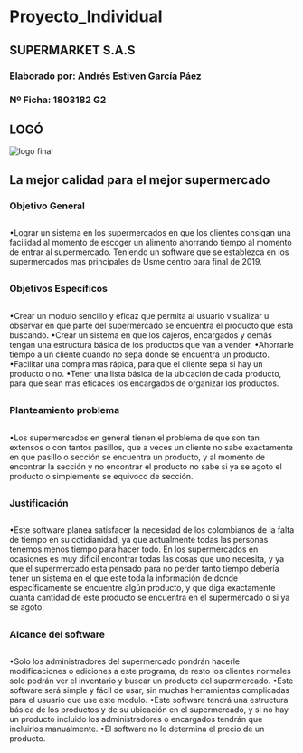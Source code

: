# Proyecto_Individual
## SUPERMARKET S.A.S
### Elaborado por: Andrés Estiven García Páez 
### Nº Ficha: 1803182 G2 
##
## LOGÓ 
![logo final](https://user-images.githubusercontent.com/48296522/53979139-f771f680-40da-11e9-95d3-6da29ff96e5e.png)
##
## La mejor calidad para el mejor supermercado

### Objetivo General
##
•Lograr un sistema en los supermercados en que los clientes consigan una facilidad al momento de escoger un alimento ahorrando tiempo al momento de entrar al supermercado. Teniendo un software que se establezca en los supermercados mas principales de Usme centro para final de 2019.
##
### Objetivos Específicos
## 
•Crear un modulo sencillo y eficaz que permita al usuario visualizar u observar en que parte del supermercado se encuentra el producto que esta buscando.
•Crear un sistema en que los cajeros, encargados y demás tengan una estructura básica de los productos que van a vender.
 •Ahorrarle tiempo a un cliente cuando no sepa donde se encuentra un producto.
 •Facilitar una compra mas rápida, para que el cliente sepa si hay un producto o no.
 •Tener una lista básica de la ubicación de cada producto, para que sean mas eficaces los encargados de organizar los productos.
 ##
### Planteamiento problema
##
 •Los supermercados en general tienen el problema de que son tan extensos o con tantos pasillos, que a veces un cliente no sabe exactamente en que pasillo o sección se encuentra un producto, y al momento de encontrar la sección y no encontrar el producto no sabe si ya se agoto el producto o simplemente se equivoco de sección.
 ##
### Justificación
##
•Este software planea satisfacer la necesidad de los colombianos de la falta de tiempo en su cotidianidad, ya que actualmente todas las personas tenemos menos tiempo para hacer todo. En los supermercados en ocasiones es muy difícil encontrar todas las cosas que uno necesita, y ya que el supermercado esta pensado para no perder tanto tiempo debería tener un sistema en el que este toda la información de donde específicamente se encuentre algún producto, y que diga exactamente cuanta cantidad de este producto se encuentra en el supermercado o si ya se agoto.
##
### Alcance del software
##
 •Solo los administradores del supermercado pondrán hacerle modificaciones o ediciones a este programa, de resto los clientes normales solo podrán ver el inventario y buscar un producto del supermercado.
 •Este software será simple y fácil de usar, sin muchas herramientas complicadas para el usuario que use este modulo.
 •Este software tendrá una estructura básica de los productos y de su ubicación en el supermercado, y si no hay un producto incluido los administradores o encargados tendrán que incluirlos manualmente.
 •El software no le determina el precio de un producto.

